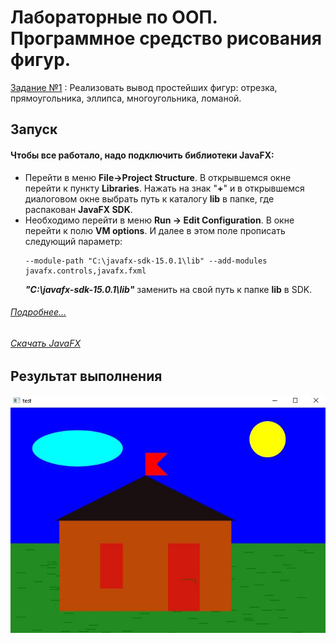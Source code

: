 # Лабораторные по ООП. Программное средство рисования фигур.

[Задание №1](https://telegra.ph/OOTPiSP-20-212--Laboratornaya-rabota-1-02-07)
: Реализовать вывод простейших фигур: отрезка, прямоугольника, эллипса, многоугольника, ломаной.

 ## Запуск
 #### Чтобы все работало, надо подключить библиотеки **JavaFX**:

+    Перейти в меню **File->Project Structure**.
     В открывшемся окне перейти к пункту **Libraries**. Нажать на знак "**+**" и в открывшемся диалоговом окне выбрать путь к 
     каталогу **lib** в папке, где распакован **JavaFX SDK**.
+    Необходимо перейти в меню **Run -> Edit Configuration**. В окне перейти к полю **VM options**. И далее в этом поле пропиcать следующий параметр:
     ```
     --module-path "C:\javafx-sdk-15.0.1\lib" --add-modules javafx.controls,javafx.fxml
     ```
     ***"C:\javafx-sdk-15.0.1\lib"*** заменить на свой путь к папке **lib** в SDK.
###### [Подробнее...](https://metanit.com/java/javafx/1.8.php)
###### [Скачать JavaFX](https://gluonhq.com/products/javafx/)
     
 ## Результат выполнения
![alt text](https://github.com/MIt256/OOP/blob/master/result.JPG)
